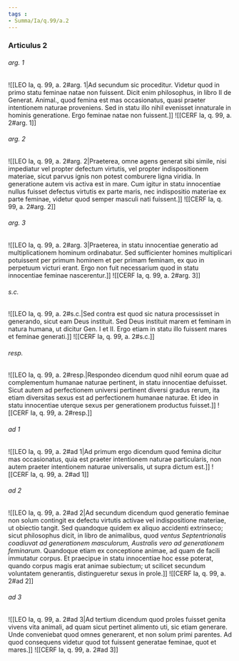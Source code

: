 ```yaml
---
tags : 
- Summa/Ia/q.99/a.2
---
```


### Articulus 2

###### arg. 1
![[LEO Ia, q. 99, a. 2#arg. 1|Ad secundum sic proceditur. Videtur quod in primo statu feminae natae non fuissent. Dicit enim philosophus, in libro II de Generat. Animal., quod femina est mas occasionatus, quasi praeter intentionem naturae proveniens. Sed in statu illo nihil evenisset innaturale in hominis generatione. Ergo feminae natae non fuissent.]]
![[CERF Ia, q. 99, a. 2#arg. 1]]

###### arg. 2
![[LEO Ia, q. 99, a. 2#arg. 2|Praeterea, omne agens generat sibi simile, nisi impediatur vel propter defectum virtutis, vel propter indispositionem materiae, sicut parvus ignis non potest comburere ligna viridia. In generatione autem vis activa est in mare. Cum igitur in statu innocentiae nullus fuisset defectus virtutis ex parte maris, nec indispositio materiae ex parte feminae, videtur quod semper masculi nati fuissent.]]
![[CERF Ia, q. 99, a. 2#arg. 2]]

###### arg. 3
![[LEO Ia, q. 99, a. 2#arg. 3|Praeterea, in statu innocentiae generatio ad multiplicationem hominum ordinabatur. Sed sufficienter homines multiplicari potuissent per primum hominem et per primam feminam, ex quo in perpetuum victuri erant. Ergo non fuit necessarium quod in statu innocentiae feminae nascerentur.]]
![[CERF Ia, q. 99, a. 2#arg. 3]]

###### s.c.
![[LEO Ia, q. 99, a. 2#s.c.|Sed contra est quod sic natura processisset in generando, sicut eam Deus instituit. Sed Deus instituit marem et feminam in natura humana, ut dicitur Gen. I et II. Ergo etiam in statu illo fuissent mares et feminae generati.]]
![[CERF Ia, q. 99, a. 2#s.c.]]

###### resp.
![[LEO Ia, q. 99, a. 2#resp.|Respondeo dicendum quod nihil eorum quae ad complementum humanae naturae pertinent, in statu innocentiae defuisset. Sicut autem ad perfectionem universi pertinent diversi gradus rerum, ita etiam diversitas sexus est ad perfectionem humanae naturae. Et ideo in statu innocentiae uterque sexus per generationem productus fuisset.]]
![[CERF Ia, q. 99, a. 2#resp.]]

###### ad 1
![[LEO Ia, q. 99, a. 2#ad 1|Ad primum ergo dicendum quod femina dicitur mas occasionatus, quia est praeter intentionem naturae particularis, non autem praeter intentionem naturae universalis, ut supra dictum est.]]
![[CERF Ia, q. 99, a. 2#ad 1]]

###### ad 2
![[LEO Ia, q. 99, a. 2#ad 2|Ad secundum dicendum quod generatio feminae non solum contingit ex defectu virtutis activae vel indispositione materiae, ut obiectio tangit. Sed quandoque quidem ex aliquo accidenti extrinseco; sicut philosophus dicit, in libro de animalibus, quod *ventus Septentrionalis coadiuvat ad generationem masculorum, Australis vero ad generationem feminarum*. Quandoque etiam ex conceptione animae, ad quam de facili immutatur corpus. Et praecipue in statu innocentiae hoc esse poterat, quando corpus magis erat animae subiectum; ut scilicet secundum voluntatem generantis, distingueretur sexus in prole.]]
![[CERF Ia, q. 99, a. 2#ad 2]]

###### ad 3
![[LEO Ia, q. 99, a. 2#ad 3|Ad tertium dicendum quod proles fuisset genita vivens vita animali, ad quam sicut pertinet alimento uti, sic etiam generare. Unde conveniebat quod omnes generarent, et non solum primi parentes. Ad quod consequens videtur quod tot fuissent generatae feminae, quot et mares.]]
![[CERF Ia, q. 99, a. 2#ad 3]]


